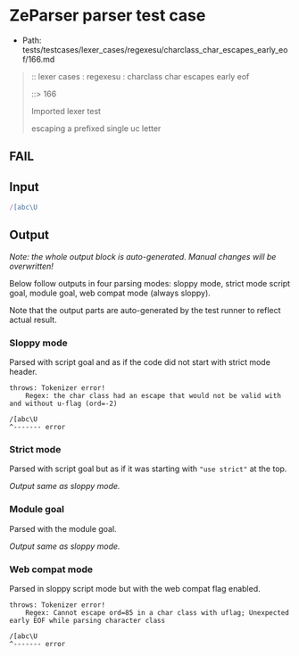 # ZeParser parser test case

- Path: tests/testcases/lexer_cases/regexesu/charclass_char_escapes_early_eof/166.md

> :: lexer cases : regexesu : charclass char escapes early eof
>
> ::> 166
>
> Imported lexer test
>
> escaping a prefixed single uc letter

## FAIL

## Input

`````js
/[abc\U
`````

## Output

_Note: the whole output block is auto-generated. Manual changes will be overwritten!_

Below follow outputs in four parsing modes: sloppy mode, strict mode script goal, module goal, web compat mode (always sloppy).

Note that the output parts are auto-generated by the test runner to reflect actual result.

### Sloppy mode

Parsed with script goal and as if the code did not start with strict mode header.

`````
throws: Tokenizer error!
    Regex: the char class had an escape that would not be valid with and without u-flag (ord=-2)

/[abc\U
^------- error
`````

### Strict mode

Parsed with script goal but as if it was starting with `"use strict"` at the top.

_Output same as sloppy mode._

### Module goal

Parsed with the module goal.

_Output same as sloppy mode._

### Web compat mode

Parsed in sloppy script mode but with the web compat flag enabled.

`````
throws: Tokenizer error!
    Regex: Cannot escape ord=85 in a char class with uflag; Unexpected early EOF while parsing character class

/[abc\U
^------- error
`````

